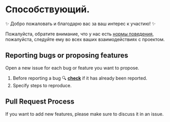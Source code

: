 # Способствующий.

:sparkles: Добро пожаловать и благодарю вас за ваш интерес к участию! :sparkles:

Пожалуйста, обратите внимание, что у нас есть [нормы поведения](https://github.com/YukiiroRu/renpy_language_vscode_RU/blob/main/CODE_OF_CONDUCT.md), пожалуйста, следуйте ему во всех ваших взаимодействиях с проектом.

## Reporting bugs or proposing features

Open a new issue for each bug or feature you want to propose.

1. Before reporting a bug :mag: **[check](https://github.com/YukiiroRu/renpy_language_vscode_RU/issues)** if it has
   already been reported.
2. Specify steps to reproduce.

## Pull Request Process

If you want to add new features, please make sure to discuss it in an issue.
